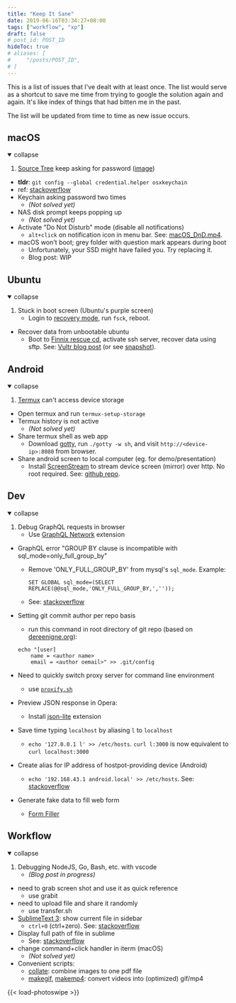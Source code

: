 ```yaml
---
title: "Keep It Sane"
date: 2019-06-16T03:34:27+08:00
tags: ["workflow", "xp"]
draft: false
# post_id: POST_ID
hideToc: true
# aliases: [
#     "/posts/POST_ID",
# ]
---
```


This is a list of issues that I've dealt with at least once. The list would serve as a shortcut to save me time from trying to google the solution again and again. It's like index of things that had bitten me in the past.

<!--more-->

The list will be updated from time to time as new issue occurs.

## macOS

<details open>
<summary class="collapsible">collapse</summary>

1. [Source Tree](https://www.sourcetreeapp.com) keep asking for password ([image](/images/macos-sourcetree-keep-asking-for-password.png))
  - **tldr**: `git config --global credential.helper osxkeychain`
  - ref: [stackoverflow](https://stackoverflow.com/questions/38489022/sourcetree-keeps-asking-for-github-password)
- Keychain asking password two times
  - *(Not solved yet)*
- NAS disk prompt keeps popping up
  - *(Not solved yet)*
- Activate "Do Not Disturb" mode (disable all notifications)
  - `alt+click` on notification icon in menu bar. See: [macOS_DnD.mp4](/videos/macOS_DnD.mp4).
- macOS won't boot; grey folder with question mark appears during boot
  - Unfortunately, your SSD might have failed you. Try replacing it.
  - Blog post: WIP

</details>

## Ubuntu

<details open>
<summary class="collapsible">collapse</summary>

1. Stuck in boot screen (Ubuntu's purple screen)
	- Login to [recovery mode](/images/ubuntu-recovery-mode.jpg), run `fsck`, reboot.
- Recover data from unbootable ubuntu
	- Boot to [Finnix rescue cd](https://www.finnix.org/Download), activate ssh server, recover data using sftp. See: [Vultr blog post](https://www.vultr.com/docs/using-finnix-rescue-cd-to-rescue-repair-or-backup-your-linux-system) (or see [snapshot](/images/vultr-finnix-rescue-cd.png)).

</details>

## Android

<details open>
<summary class="collapsible">collapse</summary>

1. [Termux](https://termux.com) can't access device storage
  - Open termux and run `termux-setup-storage`
- Termux history is not active
  - *(Not solved yet)*
- Share termux shell as web app
  - Download [gotty](https://github.com/yudai/gotty), run `./gotty -w sh`, and visit `http://<device-ip>:8080` from browser.
- Share android screen to local computer (eg. for demo/presentation)
  - Install [ScreenStream](https://play.google.com/store/apps/details?id=info.dvkr.screenstream) to stream device screen (mirror) over http. No root required. See: [github repo](https://github.com/dkrivoruchko/ScreenStream).

</details>

## Dev

<details open>
<summary class="collapsible">collapse</summary>

1. Debug GraphQL requests in browser
	- Use [GraphQL Network](https://chrome.google.com/webstore/detail/graphql-network/igbmhmnkobkjalekgiehijefpkdemocm?hl=en-GB) extension
- GraphQL error "GROUP BY clause is incompatible with sql_mode=only_full_group_by"
	- Remove 'ONLY_FULL_GROUP_BY' from mysql's `sql_mode`. Example:
	
		```
		SET GLOBAL sql_mode=(SELECT REPLACE(@@sql_mode,'ONLY_FULL_GROUP_BY,',''));
		```

	- See: [stackoverflow](https://stackoverflow.com/questions/23921117/disable-only-full-group-by)
- Setting git commit author per repo basis
	- run this command in root directory of git repo (based on [dereenigne.org](https://dereenigne.org/git/set-git-email-address-on-a-per-repository-basis/)):
	
	```
	echo "[user]
        name = <author name>
        email = <author oemail>" >> .git/config
	```
- Need to quickly switch proxy server for command line environment
	- use [`proxify.sh`](https://github.com/wzulfikar/lab/blob/master/bash/proxify.sh)
- Preview JSON response in Opera:
	- Install [json-lite](https://addons.opera.com/en/extensions/details/json-lite/) extension
- Save time typing `localhost` by aliasing `l` to `localhost`
  - `echo '127.0.0.1 l' >> /etc/hosts`. `curl l:3000` is now equivalent to `curl localhost:3000`
- Create alias for IP address of hostpot-providing device (Android)
  - `echo '192.168.43.1 android.local' >> /etc/hosts`. See: [stackoverflow](https://stackoverflow.com/questions/17302220/android-get-ip-address-of-a-hotspot-providing-device)
- Generate fake data to fill web form
  - [Form Filler](https://chrome.google.com/webstore/detail/form-filler/bnjjngeaknajbdcgpfkgnonkmififhfo/related?hl=en)

</details>

## Workflow

<details open>
<summary class="collapsible">collapse</summary>

1. Debugging NodeJS, Go, Bash, etc. with vscode
	- *(Blog post in progress)*
- need to grab screen shot and use it as quick reference
	- use grabit
- need to upload file and share it randomly
	- use transfer.sh
- [SublimeText 3](https://www.sublimetext.com/3): show current file in sidebar
	- `ctrl+0` (ctrl+zero). See: [stackoverflow](https://stackoverflow.com/a/15179191/5381120)
- Display full path of file in sublime
  - See: [stackoverflow](https://stackoverflow.com/a/25948759/5381120)
- change command+click handler in iterm (macOS)
  - *(Not solved yet)*
- Convenient scripts:
  - [collate](https://github.com/wzulfikar/lab/blob/master/bash/collate): combine images to one pdf file
  - [makegif](https://github.com/wzulfikar/lab/blob/master/bash/makegif), [makemp4](https://github.com/wzulfikar/lab/blob/master/bash/makemp4): convert videos into (optimized) gif/mp4

</details>

<!-- 
## Others

<details open>
<summary class="collapsible">collapse</summary>

- Can't keep making mistake on opening my washer
	- add glow-in-the dark sticker.
</details>
 -->

 {{< load-photoswipe >}}